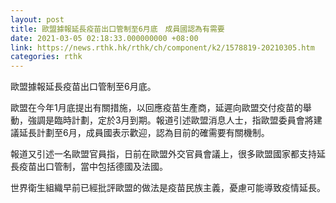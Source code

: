 ```yaml
---
layout: post
title: 歐盟據報延長疫苗出口管制至6月底　成員國認為有需要
date: 2021-03-05 02:18:33.000000000 +08:00
link: https://news.rthk.hk/rthk/ch/component/k2/1578819-20210305.htm
categories: rthk
---
```


歐盟據報延長疫苗出口管制至6月底。

歐盟在今年1月底提出有關措施，以回應疫苗生產商，延遲向歐盟交付疫苗的舉動，強調是臨時計劃，定於3月到期。報道引述歐盟消息人士，指歐盟委員會將建議延長計劃至6月，成員國表示歡迎，認為目前的確需要有關機制。

報道又引述一名歐盟官員指，日前在歐盟外交官員會議上，很多歐盟國家都支持延長疫苗出口管制，當中包括德國及法國。

世界衛生組織早前已經批評歐盟的做法是疫苗民族主義，憂慮可能導致疫情延長。
